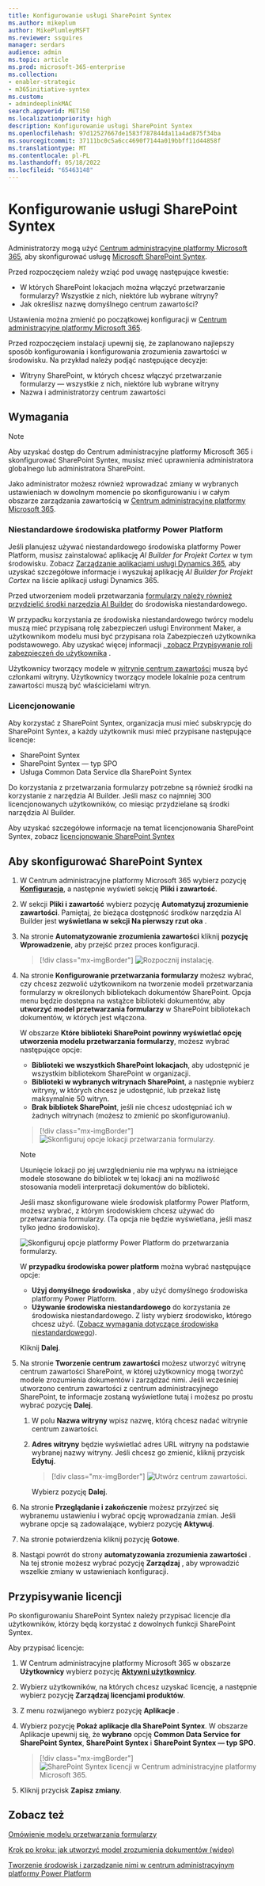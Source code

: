 ```yaml
---
title: Konfigurowanie usługi SharePoint Syntex
ms.author: mikeplum
author: MikePlumleyMSFT
ms.reviewer: ssquires
manager: serdars
audience: admin
ms.topic: article
ms.prod: microsoft-365-enterprise
ms.collection:
- enabler-strategic
- m365initiative-syntex
ms.custom:
- admindeeplinkMAC
search.appverid: MET150
ms.localizationpriority: high
description: Konfigurowanie usługi SharePoint Syntex
ms.openlocfilehash: 97d12527667de1583f787844da11a4ad875f34ba
ms.sourcegitcommit: 37111bc0c5a6cc4690f7144a019bbff11d44858f
ms.translationtype: MT
ms.contentlocale: pl-PL
ms.lasthandoff: 05/18/2022
ms.locfileid: "65463148"
---
```

# <a name="set-up-sharepoint-syntex"></a>Konfigurowanie usługi SharePoint Syntex

Administratorzy mogą użyć <a href="https://go.microsoft.com/fwlink/p/?linkid=2024339" target="_blank">Centrum administracyjne platformy Microsoft 365</a>, aby skonfigurować usługę [Microsoft SharePoint Syntex](index.md). 

Przed rozpoczęciem należy wziąć pod uwagę następujące kwestie:

- W których SharePoint lokacjach można włączyć przetwarzanie formularzy? Wszystkie z nich, niektóre lub wybrane witryny?
- Jak określisz nazwę domyślnego centrum zawartości?

Ustawienia można zmienić po początkowej konfiguracji w <a href="https://go.microsoft.com/fwlink/p/?linkid=2024339" target="_blank">Centrum administracyjne platformy Microsoft 365</a>.

Przed rozpoczęciem instalacji upewnij się, że zaplanowano najlepszy sposób konfigurowania i konfigurowania zrozumienia zawartości w środowisku. Na przykład należy podjąć następujące decyzje:

- Witryny SharePoint, w których chcesz włączyć przetwarzanie formularzy — wszystkie z nich, niektóre lub wybrane witryny
- Nazwa i administratorzy centrum zawartości

## <a name="requirements"></a>Wymagania 

> [!NOTE]
> Aby uzyskać dostęp do Centrum administracyjne platformy Microsoft 365 i skonfigurować SharePoint Syntex, musisz mieć uprawnienia administratora globalnego lub administratora SharePoint.

Jako administrator możesz również wprowadzać zmiany w wybranych ustawieniach w dowolnym momencie po skonfigurowaniu i w całym obszarze zarządzania zawartością w <a href="https://go.microsoft.com/fwlink/p/?linkid=2024339" target="_blank">Centrum administracyjne platformy Microsoft 365</a>.

### <a name="custom-power-platform-environments"></a>Niestandardowe środowiska platformy Power Platform

Jeśli planujesz używać niestandardowego środowiska platformy Power Platform, musisz zainstalować aplikację *AI Builder for Projekt Cortex* w tym środowisku. Zobacz [Zarządzanie aplikacjami usługi Dynamics 365](/power-platform/admin/manage-apps#install-an-app-in-the-environment-view), aby uzyskać szczegółowe informacje i wyszukaj aplikację *AI Builder for Projekt Cortex* na liście aplikacji usługi Dynamics 365.

Przed utworzeniem modeli przetwarzania [formularzy należy również przydzielić środki narzędzia AI Builder](/power-platform/admin/capacity-add-on) do środowiska niestandardowego. 

W przypadku korzystania ze środowiska niestandardowego twórcy modelu muszą mieć przypisaną rolę zabezpieczeń usługi Environment Maker, a użytkownikom modelu musi być przypisana rola Zabezpieczeń użytkownika podstawowego. Aby uzyskać więcej informacji [, zobacz Przypisywanie roli zabezpieczeń do użytkownika](/power-platform/admin/assign-security-roles) .

Użytkownicy tworzący modele w [witrynie centrum zawartości](/microsoft-365/contentunderstanding/create-a-content-center) muszą być członkami witryny. Użytkownicy tworzący modele lokalnie poza centrum zawartości muszą być właścicielami witryn.

### <a name="licensing"></a>Licencjonowanie

Aby korzystać z SharePoint Syntex, organizacja musi mieć subskrypcję do SharePoint Syntex, a każdy użytkownik musi mieć przypisane następujące licencje:

- SharePoint Syntex
- SharePoint Syntex — typ SPO
- Usługa Common Data Service dla SharePoint Syntex

Do korzystania z przetwarzania formularzy potrzebne są również środki na korzystanie z narzędzia AI Builder. Jeśli masz co najmniej 300 licencjonowanych użytkowników, co miesiąc przydzielane są środki narzędzia AI Builder.

Aby uzyskać szczegółowe informacje na temat licencjonowania SharePoint Syntex, zobacz [licencjonowanie SharePoint Syntex](syntex-licensing.md)

## <a name="to-set-up-sharepoint-syntex"></a>Aby skonfigurować SharePoint Syntex

1. W Centrum administracyjne platformy Microsoft 365 wybierz pozycję <a href="https://go.microsoft.com/fwlink/p/?linkid=2171997" target="_blank">**Konfiguracja**</a>, a następnie wyświetl sekcję **Pliki i zawartość**.

2. W sekcji **Pliki i zawartość** wybierz pozycję **Automatyzuj zrozumienie zawartości**. Pamiętaj, że bieżąca dostępność środków narzędzia AI Builder jest **wyświetlana w sekcji Na pierwszy rzut oka** .<br/>

3. Na stronie **Automatyzowanie zrozumienia zawartości** kliknij **pozycję Wprowadzenie**, aby przejść przez proces konfiguracji. <br/>

    > [!div class="mx-imgBorder"]
    > ![Rozpocznij instalację.](../media/content-understanding/admin-content-understanding-get-started.png)</br>

4. Na stronie **Konfigurowanie przetwarzania formularzy** możesz wybrać, czy chcesz zezwolić użytkownikom na tworzenie modeli przetwarzania formularzy w określonych bibliotekach dokumentów SharePoint. Opcja menu będzie dostępna na wstążce biblioteki dokumentów, aby **utworzyć model przetwarzania formularzy** w SharePoint bibliotekach dokumentów, w których jest włączona.
 
     W obszarze **Które biblioteki SharePoint powinny wyświetlać opcję utworzenia modelu przetwarzania formularzy**, możesz wybrać następujące opcje:</br>
      - **Biblioteki we wszystkich SharePoint lokacjach**, aby udostępnić je wszystkim bibliotekom SharePoint w organizacji.</br>
      - **Biblioteki w wybranych witrynach SharePoint**, a następnie wybierz witryny, w których chcesz je udostępnić, lub przekaż listę maksymalnie 50 witryn.</br>
      - **Brak bibliotek SharePoint**, jeśli nie chcesz udostępniać ich w żadnych witrynach (możesz to zmienić po skonfigurowaniu).

   > [!div class="mx-imgBorder"]
   > ![Skonfiguruj opcje lokacji przetwarzania formularzy.](../media/content-understanding/admin-configforms.png)

   > [!Note]
   > Usunięcie lokacji po jej uwzględnieniu nie ma wpływu na istniejące modele stosowane do bibliotek w tej lokacji ani na możliwość stosowania modeli interpretacji dokumentów do biblioteki. 
    
    Jeśli masz skonfigurowane wiele środowisk platformy Power Platform, możesz wybrać, z którym środowiskiem chcesz używać do przetwarzania formularzy. (Ta opcja nie będzie wyświetlana, jeśli masz tylko jedno środowisko).

    ![Skonfiguruj opcje platformy Power Platform do przetwarzania formularzy.](../media/content-understanding/setup-power-platform-env.png)

    W **przypadku środowiska power platform** można wybrać następujące opcje:
    - **Użyj domyślnego środowiska** , aby użyć domyślnego środowiska platformy Power Platform.
    - **Używanie środowiska niestandardowego** do korzystania ze środowiska niestandardowego. Z listy wybierz środowisko, którego chcesz użyć. ([Zobacz wymagania dotyczące środowiska niestandardowego](/microsoft-365/contentunderstanding/set-up-content-understanding#requirements)).

    Kliknij **Dalej**.

5. Na stronie **Tworzenie centrum zawartości** możesz utworzyć witrynę centrum zawartości SharePoint, w której użytkownicy mogą tworzyć modele zrozumienia dokumentów i zarządzać nimi. Jeśli wcześniej utworzono centrum zawartości z centrum administracyjnego SharePoint, te informacje zostaną wyświetlone tutaj i możesz po prostu wybrać pozycję **Dalej**.

    1. W polu **Nazwa witryny** wpisz nazwę, którą chcesz nadać witrynie centrum zawartości.
    
    1. **Adres witryny** będzie wyświetlać adres URL witryny na podstawie wybranej nazwy witryny. Jeśli chcesz go zmienić, kliknij przycisk **Edytuj**.

       > [!div class="mx-imgBorder"]
       > ![Utwórz centrum zawartości.](../media/content-understanding/admin-cu-create-cc.png)</br>

       Wybierz pozycję **Dalej**.

6. Na stronie **Przeglądanie i zakończenie** możesz przyjrzeć się wybranemu ustawieniu i wybrać opcję wprowadzania zmian. Jeśli wybrane opcje są zadowalające, wybierz pozycję **Aktywuj**.

7. Na stronie potwierdzenia kliknij pozycję **Gotowe**.

8. Nastąpi powrót do strony **automatyzowania zrozumienia zawartości** . Na tej stronie możesz wybrać pozycję **Zarządzaj** , aby wprowadzić wszelkie zmiany w ustawieniach konfiguracji. 

## <a name="assign-licenses"></a>Przypisywanie licencji

Po skonfigurowaniu SharePoint Syntex należy przypisać licencje dla użytkowników, którzy będą korzystać z dowolnych funkcji SharePoint Syntex.

Aby przypisać licencje:

1. W Centrum administracyjne platformy Microsoft 365 w obszarze **Użytkownicy** wybierz pozycję <a href="https://go.microsoft.com/fwlink/p/?linkid=834822" target="_blank">**Aktywni użytkownicy**</a>.

2. Wybierz użytkowników, na których chcesz uzyskać licencję, a następnie wybierz pozycję **Zarządzaj licencjami produktów**.

3. Z menu rozwijanego wybierz pozycję **Aplikacje** .

4. Wybierz pozycję **Pokaż aplikacje dla SharePoint Syntex**. W obszarze Aplikacje upewnij się, że **wybrano** opcję **Common Data Service for SharePoint Syntex**, **SharePoint Syntex** i **SharePoint Syntex — typ SPO**.

    > [!div class="mx-imgBorder"]
    > ![SharePoint Syntex licencji w Centrum administracyjne platformy Microsoft 365.](../media/content-understanding/sharepoint-syntex-licenses.png)

5. Kliknij przycisk **Zapisz zmiany**.

## <a name="see-also"></a>Zobacz też

[Omówienie modelu przetwarzania formularzy](/ai-builder/form-processing-model-overview)

[Krok po kroku: jak utworzyć model zrozumienia dokumentów (wideo)](https://www.youtube.com/watch?v=DymSHObD-bg)

[Tworzenie środowisk i zarządzanie nimi w centrum administracyjnym platformy Power Platform](/power-platform/admin/create-environment)
